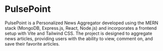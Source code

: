 # PulsePoint
PulsePoint is a Personalized News Aggregator developed using the MERN stack (MongoDB, Express.js, React, Node.js) and incorporates a frontend setup with Vite and Tailwind CSS. The project is designed to aggregate news articles, providing users with the ability to view, comment on, and save their favorite articles.
